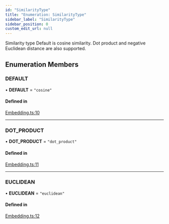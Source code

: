 ```yaml
---
id: "SimilarityType"
title: "Enumeration: SimilarityType"
sidebar_label: "SimilarityType"
sidebar_position: 0
custom_edit_url: null
---
```


Similarity type
Default is cosine similarity. Dot product and negative Euclidean distance are also supported.

## Enumeration Members

### DEFAULT

• **DEFAULT** = ``"cosine"``

#### Defined in

[Embedding.ts:10](https://github.com/run-llama/LlamaIndexTS/blob/9d0cadf/packages/core/src/Embedding.ts#L10)

___

### DOT\_PRODUCT

• **DOT\_PRODUCT** = ``"dot_product"``

#### Defined in

[Embedding.ts:11](https://github.com/run-llama/LlamaIndexTS/blob/9d0cadf/packages/core/src/Embedding.ts#L11)

___

### EUCLIDEAN

• **EUCLIDEAN** = ``"euclidean"``

#### Defined in

[Embedding.ts:12](https://github.com/run-llama/LlamaIndexTS/blob/9d0cadf/packages/core/src/Embedding.ts#L12)
